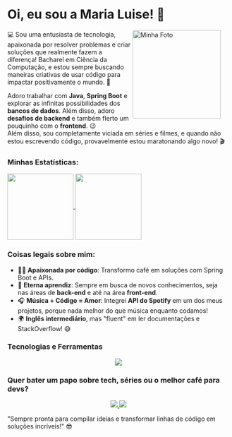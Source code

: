 # Oi, eu sou a Maria Luise! 👋

<p>
  <img src="URL_DA_IMAGEM" alt="Minha Foto" align="right" width="200" style="margin-right: 20px;" />
  💻 Sou uma entusiasta de tecnologia, apaixonada por resolver problemas e criar soluções que realmente fazem a diferença! Bacharel em Ciência da Computação, e estou sempre buscando maneiras criativas de usar código para impactar positivamente o mundo. 🚀
  
  Adoro trabalhar com **Java**, **Spring Boot** e explorar as infinitas possibilidades dos **bancos de dados**. Além disso, adoro **desafios de backend** e também flerto um pouquinho com o **frontend**. 😉  
  Além disso, sou completamente viciada em séries e filmes, e quando não estou escrevendo código, provavelmente estou maratonando algo novo! 🎬
</p>



### Minhas Estatísticas:
<a href="https://github.com/MariaLuiseB/github-readme-stats">
  <img height=150 align="center" src="https://github-readme-stats.vercel.app/api?username=MariaLuiseB&theme=nightowl&show_icons=true" />
</a>
<a href="https://github.com/anuraghazra/convoychat">
  <img height=150 align="center" src="https://github-readme-stats.vercel.app/api/top-langs?username=MariaLuiseB&layout=compact&langs_count=8&card_width=320&theme=nightowl" />
</a>

### Coisas legais sobre mim:

- 👩‍💻 **Apaixonada por código**: Transformo café em soluções com Spring Boot e APIs.
- 🌱 **Eterna aprendiz**: Sempre em busca de novos conhecimentos, seja nas áreas de **back-end** e até na área **front-end**.
- 🎧 **Música + Código = Amor**: Integrei **API do Spotify** em um dos meus projetos, porque nada melhor do que música enquanto codamos!
- 🌍 **Inglês intermediário**, mas "fluent" em ler documentações e StackOverflow! 😅

### Tecnologias e Ferramentas
<p align="center">
  <a href="https://skillicons.dev">
    <img src="https://skillicons.dev/icons?i=java,spring,mysql,docker,git,linux,html,css,javascript&theme=dark&perline=3" />
  </a>
</p>


### Quer bater um papo sobre tech, séries ou o melhor café para devs?
<p align="center">
  <a href="mailto:marialuisebritto@gmail.com" target="_blank">
    <img src="https://skillicons.dev/icons?i=gmail&theme=dark" />
  </a>
  <a href="https://www.linkedin.com/in/maria-luise-britto" target="_blank">
    <img src="https://skillicons.dev/icons?i=linkedin&theme=dark" />
  </a>
</p>

"Sempre pronta para compilar ideias e transformar linhas de código em soluções incríveis!" 😎

